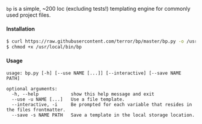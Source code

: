 `bp` is a simple, ~200 loc (excluding tests!) templating engine for commonly used project files.

#### Installation

```bash
$ curl https://raw.githubusercontent.com/terror/bp/master/bp.py -o /usr/local/bin/bp
$ chmod +x /usr/local/bin/bp
```

#### Usage

```
usage: bp.py [-h] [--use NAME [...]] [--interactive] [--save NAME PATH]

optional arguments:
  -h, --help            show this help message and exit
  --use -u NAME [...]   Use a file template.
  --interactive, -i     Be prompted for each variable that resides in the files frontmatter.
  --save -s NAME PATH   Save a template in the local storage location.
```
